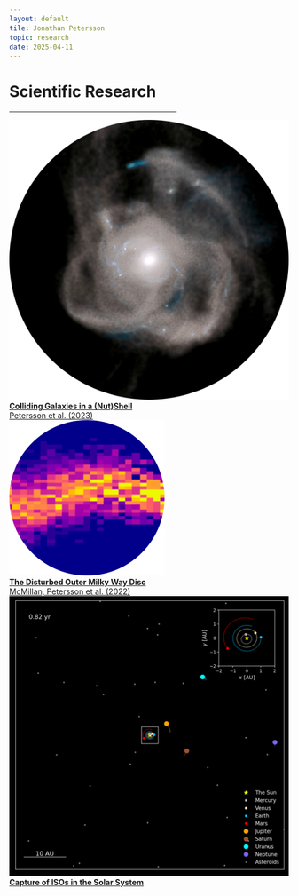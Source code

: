 ```yaml
---
layout: default
tile: Jonathan Petersson
topic: research
date: 2025-04-11
---
```


# Scientific Research

<hr style="width:60%; margin-left: 0%;">

<div class="scimenu">
    <div class="scitopic">
        <a class="inactivebutton" href="shell_galaxies.html">
        <img src="assets/images/shell.png" alt="shell_galaxies" class="sciicon"><br>
        <b>Colliding Galaxies in a (Nut)Shell</b><br>Petersson et al. (2023)
        </a>
    </div>
    <div class="scitopic">
        <a class="inactivebutton" href="milky_way.html">
        <img src="assets/images/mw.png" alt="milky_way" class="sciicon"><br>
        <b>The Disturbed Outer Milky Way Disc</b><br>McMillan, Petersson et al. (2022)
        </a>
    </div>
    <div class="scitopic">
        <a class="inactivebutton" href="capture_iso.html">
        <img src="assets/images/solarsystem.png" alt="capture_iso" class="sciicon"><br>
        <b>Capture of ISOs in the Solar System</b>
        </a>
    </div>
</div>

